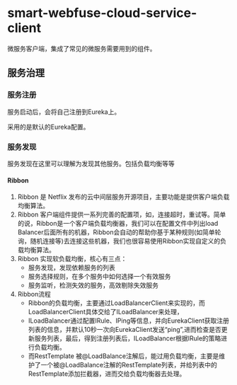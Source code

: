 # smart-webfuse-cloud-service-client

微服务客户端，集成了常见的微服务需要用到的组件。


## 服务治理

### 服务注册

服务启动后，会将自己注册到Eureka上。

采用的是默认的Eureka配置。

### 服务发现

服务发现在这里可以理解为发现其他服务。包括负载均衡等等

#### Ribbon

1. Ribbon 是 Netflix 发布的云中间层服务开源项目，主要功能是提供客户端负载均衡算法。
2. Ribbon 客户端组件提供一系列完善的配置项，如，连接超时，重试等。简单的说，Ribbon是一个客户端负载均衡器，我们可以在配置文件中列出load Balancer后面所有的机器，Ribbon会自动的帮助你基于某种规则(如简单轮询，随机连接等)去连接这些机器，我们也很容易使用Ribbon实现自定义的负载均衡算法。
3. Ribbon 实现软负载均衡，核心有三点：
   * 服务发现，发现依赖服务的列表
   * 服务选择规则，在多个服务中如何选择一个有效服务
   * 服务监听，检测失效的服务，高效剔除失效服务
4. Ribbon流程
   * Ribbon的负载均衡，主要通过LoadBalancerClient来实现的，而LoadBalancerClient具体交给了ILoadBalancer来处理，
   * ILoadBalancer通过配置IRule、IPing等信息，并向EurekaClient获取注册列表的信息，并默认10秒一次向EurekaClient发送“ping”,进而检查是否更新服务列表，最后，得到注册列表后，ILoadBalancer根据IRule的策略进行负载均衡。
   * 而RestTemplate 被@LoadBalance注解后，能过用负载均衡，主要是维护了一个被@LoadBalance注解的RestTemplate列表，并给列表中的RestTemplate添加拦截器，进而交给负载均衡器去处理。
